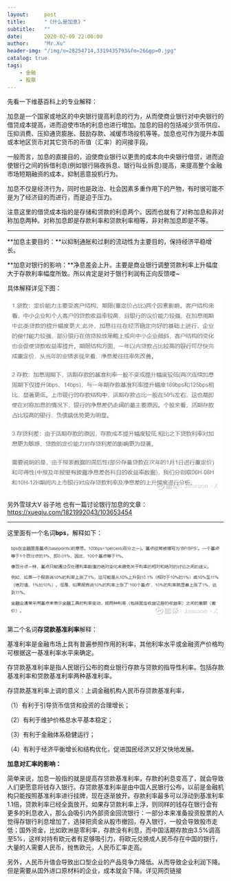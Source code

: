 ```yaml
---
layout:     post
title:      "《什么是加息》"
subtitle:   ""
date:       2020-02-09 22:00:00
author:     "Mr.Xu"
header-img: "/img/u=28254714,3319435793&fm=26&gp=0.jpg"
catalog: true
tags:
    - 金融
	- 股票 
---
```


先看一下维基百科上的专业解释：

 加息是一个国家或地区的中央银行提高利息的行为，从而使商业银行对中央银行的借贷成本提高，进而迫使市场的利息也进行增加。加息的目的包括减少货币供应、压抑消费、压抑通货膨胀、鼓励存款、减缓市场投机等等。加息也可作为提升本国或本地区货币对其它货币的币值（汇率）的间接手段。

 一般而言，加息的直接目的，迫使商业银行以更贵的成本向中央银行借贷，进而迫使银行之间的拆借利息(例如银行隔夜拆息、银行叫业拆息)提高，来提高整个金融市场短期融资的成本，抑制恶意投机行为。

加息不仅是经济行为，同时也是政治、社会因素多重作用下的产物，有时很可能不是为了经济目的而进行，而是迫于压力。

注意这里的借贷成本指的是存储和贷款的利息两个。因而也就有了对称加息和非对称加息两种。对称加息即是存款利率和贷款利率相等，非对称加息即是不等。

------

**加息主要目的：**以抑制通胀和过剩的流动性为主要目的，保持经济平稳增长。

**加息对银行的影响：**净息差会上升。主要是商业银行调整贷款利率上升幅度大于存款利率幅度所致。所以肯定是对于银行利润有正向反馈喽~

具体解释详见下图：

![](\img\17399af2e3021d2e3fed1cf0.png!custom660.jpg)



  另外雪球大V 谷子地 也有一篇讨论银行加息的文章： https://xueqiu.com/1821992043/103653454

------

  这里面有一个名词**bps**，解释如下：

![](\img\17399b5590b21ea33feeadf6.png!custom660.jpg)

  第二个名词**存贷款基准利率**解释：

基准利率是金融市场上具有普遍参照作用的利率，其他利率水平或金融资产价格均可根据这一基准利率水平来确定。

存贷款基准利率是指人民银行公布的商业银行存款与贷款的指导性利率。包括存款基准利率和贷款基准利率两种基准利率。

存贷款基准利率上调的意义：上调金融机构人民币存贷款基准利率，

  （1）有利于引导货币信贷和投资的合理增长；

  （2）有利于维护价格总水平基本稳定；

  （3）有利于金融体系稳健运行；

  （4）有利于经济平衡增长和结构优化，促进国民经济又好又快地发展。



**加息对汇率的影响：**

简单来说，加息一般指的就是提高存贷款基准利率，存款的利息变高了，就会导致人们更愿意将钱存入银行。存贷款基准利率是由中国人民银行公布，以前是金融机构只能按照基准利率进行挂牌，现在逐渐放开。存款利率最多可以浮动到基准利率1.1倍，贷款利率已经全面放开。
​		如果存贷款利率上浮，则同样的钱存在银行会有更多的利息收入，那么会吸引内外部资金回流银行：一部分本来准备投资股票的人觉得存银行利息增加了，选择把资金从股市撤回，存入银行，一般会导致股市走低；国外资金，比如欧洲是零利率，存款没有利息，而中国活期存款由3.5%调高至5%，这样对持有欧元者有足够吸引力，将欧元兑换成人民币存在中国的银行，大量的人需要人民币，抛售欧元，人民币汇率走高。

另外，人民币升值会导致出口型企业的产品竞争力降低。从而导致企业利润下降。但是需要从国外进口原材料的企业，成本就会下降。详见网页链接

